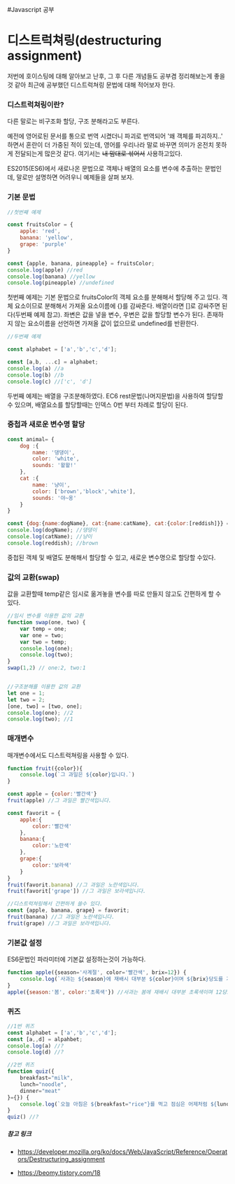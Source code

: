 #Javascript 공부

# 디스트럭쳐링(destructuring assignment)

저번에 호이스팅에 대해 알아보고 난후, 그 후 다른 개념들도 공부겸 정리해보는게 좋을 것 같아 최근에 공부했던 디스트럭쳐링 문법에 대해 적어보자 한다.



### 디스트럭쳐링이란?

다른 말로는 비구조화 할당, 구조 분해라고도 부른다.

예전에 영어로된 문서를 통으로 번역 시켰더니 파괴로 번역되어  '왜 객체를 파괴하지..' 하면서 혼란이 더 가중된 적이 있는데, 영어를 우리나라 말로 바꾸면 의미가 온전치 못하게 전달되는게 많은것 같다. 여기서는 ~~내 맘대로 섞어서~~ 사용하고있다.

ES2015(ES6)에서 새로나온 문법으로 객체나 배열의 요소를 변수에 추출하는 문법인데, 말로만 설명하면 어려우니 예제들을 살펴 보자.



### 기본 문법

```javascript
//첫번째 예제

const fruitsColor = {
    apple: 'red',
    banana: 'yellow',
    grape: 'purple'
}

const {apple, banana, pineapple} = fruitsColor;
console.log(apple) //red
console.log(banana) //yellow
console.log(pineapple) //undefined
```



첫번째 예제는 기본 문법으로 fruitsColor의 객체 요소를 분해해서 할당해 주고 있다. 객체 요소이므로 분해해서 가져올 요소이름에 {}를 감싸준다. 배열이라면 []로 감싸주면 된다(두번째 예제 참고). 좌변은 값을 넣을 변수, 우변은 값을 할당할 변수가 된다. 존재하지 않는 요소이름을 선언하면 가져올 값이 없으므로 undefined를 반환한다.



```javascript
//두번째 예제

const alphabet = ['a','b','c','d'];

const [a,b, ...c] = alphabet;
console.log(a) //a
console.log(b) //b
console.log(c) //['c', 'd']
```

두번째 예제는 배열을 구조분해하였다. EC6 rest문법(나머지문법)을 사용하여 할당할 수 있으며, 배열요소를 할당할때는  인덱스 0번 부터 차례로 할당이 된다.



###  중첩과 새로운 변수명 할당

```javascript
const animal= {
   	dog :{
        name: '댕댕이',
        color: 'white',
        sounds: '왈왈!'
    },
    cat :{
        name: '냥이',
        color: ['brown','block','white'],
        sounds: '야~옹'
    }
}

const {dog:{name:dogName}, cat:{name:catName}, cat:{color:[reddish]}} = animal;
console.log(dogName); //댕댕이
console.log(catName); //냥이
console.log(reddish); //brown
```

중첩된 객체 및 배열도 분해해서 할당할 수 있고, 새로운 변수명으로 할당할 수있다.



### 값의 교환(swap)

값을 교환할때 temp같은 임시로 옮겨놓을 변수를 따로 만들지 않고도 간편하게 할 수 있다.

```javascript
//임시 변수를 이용한 값의 교환
function swap(one, two) {
    var temp = one;
    var one = two;
    var two = temp;
    console.log(one);
    console.log(two);
}
swap(1,2) // one:2, two:1


//구조분해를 이용한 값의 교환
let one = 1;
let two = 2;
[one, two] = [two, one];
console.log(one); //2
console.log(two); //1
```



### 매개변수

매개변수에서도 디스트럭쳐링을 사용할 수 있다.  

```javascript
function fruit({color}){
	console.log(`그 과일은 ${color}입니다.`)
}

const apple = {color:'빨간색'}
fruit(apple) //그 과일은 빨간색입니다.

const favorit = {
    apple:{
        color:'빨간색'
    },
    banana:{
        color:'노란색'
    },
    grape:{
        color:'보라색'
    }
}
fruit(favorit.banana) //그 과일은 노란색입니다.
fruit(favorit['grape']) //그 과일은 보라색입니다.

//디스트럭쳐링해서 간편하게 쓸수 있다.
const {apple, banana, grape} = favorit;
fruit(banana) //그 과일은 노란색입니다.
fruit(grape) //그 과일은 보라색입니다.
```



### 기본값 설정

ES6문법인 파라미터에 기본값 설정하는것이 가능하다.

```javascript
function apple({season='사계절', color='빨간색', brix=12}) {
    console.log(`사과는 ${season}에 재배시 대부분 ${color}이며 ${brix}당도를 가지고 있다.`)
}
apple({season:'봄', color:'초록색'}) //사과는 봄에 재배시 대부분 초록색이며 12당도를 가지고 있다.
```



### 퀴즈

```javascript
//1번 퀴즈
const alphabet = ['a','b','c','d'];
const [a,,d] = alpahbet;
console.log(a) //?
console.log(d) //?

//2번 퀴즈
function quiz({
    breakfast="milk",
    lunch="noodle",
    dinner="meat"
}={}) {
    console.log(`오늘 아침은 ${breakfast="rice"}를 먹고 점심은 어제처럼 ${lunch}, 저녁은 ${dinner}를 먹을 거에요`)
}
quiz() //?
```





##### 참고 링크

- <https://developer.mozilla.org/ko/docs/Web/JavaScript/Reference/Operators/Destructuring_assignment>

* <https://beomy.tistory.com/18>
